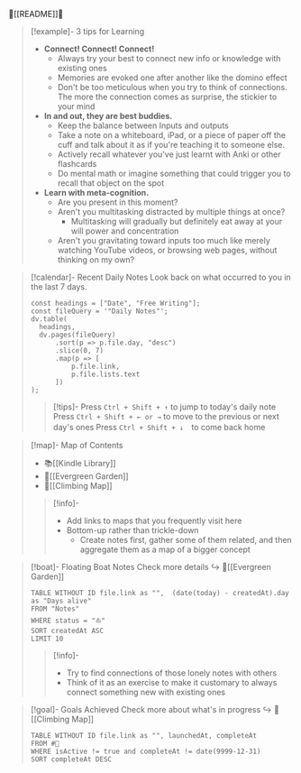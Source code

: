 🐸[[README]]🌟

>[!example]- 3 tips for Learning
>- **Connect! Connect! Connect!**
>	- Always try your best to connect new info or knowledge with existing ones
>	- Memories are evoked one after another like the domino effect
>	- Don't be too meticulous when you try to think of connections. The more the connection comes as surprise, the stickier to your mind
>- **In and out, they are best buddies.**
>	- Keep the balance between Inputs and outputs
>	- Take a note on a whiteboard, iPad, or a piece of paper off the cuff and talk about it as if you're teaching it to someone else.
>	- Actively recall whatever you've just learnt with Anki or other flashcards
>	- Do mental math or imagine something that could trigger you to recall that object on the spot
>- **Learn with meta-cognition.**
>	- Are you present in this moment?
>	- Aren't you multitasking distracted by multiple things at once?
>		- Multitasking will gradually but definitely eat away at your will power and concentration
>	- Aren't you gravitating toward inputs too much like merely watching YouTube videos, or browsing web pages, without thinking on my own?

> [!calendar]- Recent Daily Notes
> Look back on what occurred to you in the last 7 days.
> ```dataviewjs
> const headings = ["Date", "Free Writing"];
> const fileQuery = '"Daily Notes"';
> dv.table(
> 	headings,
> 	dv.pages(fileQuery)
> 		.sort(p => p.file.day, "desc")
> 		.slice(0, 7)
> 		.map(p => [
> 			p.file.link,
> 			p.file.lists.text
> 		])
> );
> ```
> 
> > [!tips]- 
> > Press `Ctrl + Shift + ↑` to jump to today's daily note
> > Press `Ctrl + Shift + ← or →` to move to the previous or next day's ones
> > Press `Ctrl + Shift + ↓`　to come back home

> [!map]- Map of Contents
> - 📚[[Kindle Library]]
> - 🌲[[Evergreen Garden]]
> - 🧗[[Climbing Map]]
> 
> > [!info]-
> >  - Add links to maps that you frequently visit here
> >  - Bottom-up rather than trickle-down
> > 	 - Create notes first, gather some of them related, and then aggregate them as a map of a bigger concept

> [!boat]- Floating Boat Notes
> Check more details ↪ 🌲[[Evergreen Garden]]
> ```dataview
> TABLE WITHOUT ID file.link as "",  (date(today) - createdAt).day as "Days alive"
> FROM "Notes"
> WHERE status = "⛵"
> SORT createdAt ASC
> LIMIT 10
> ```
> 
> > [!info]- 
> > - Try to find connections of those lonely notes with others
> > - Think of it as an exercise to make it customary to always connect something new with existing ones

> [!goal]- Goals Achieved
> Check more about what's in progress ↪ 🧗[[Climbing Map]]
> ```dataview
> TABLE WITHOUT ID file.link as "", launchedAt, completeAt 
> FROM #🎯 
> WHERE isActive != true and completeAt != date(9999-12-31)
> SORT completeAt DESC
> ```